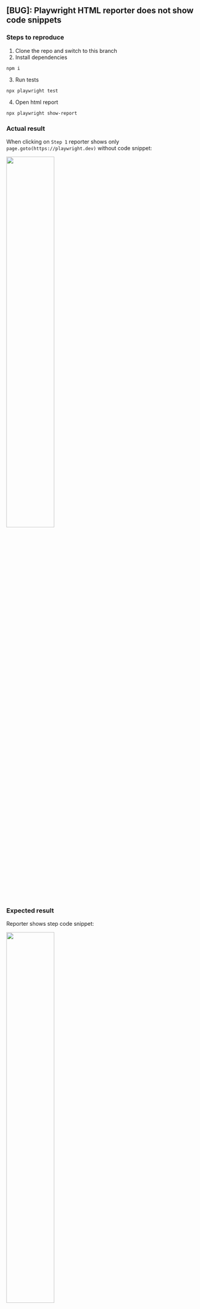 ## [BUG]: Playwright HTML reporter does not show code snippets

### Steps to reproduce

1. Clone the repo and switch to this branch
2. Install dependencies
```
npm i
```
3. Run tests
```
npx playwright test
```
4. Open html report
```
npx playwright show-report
```

### Actual result
When clicking on `Step 1` reporter shows only `page.goto(https://playwright.dev)` without code snippet:

<img width="50%" src="https://github.com/user-attachments/assets/53e2fa8e-3be0-4897-a6b6-396be5ce27ac">

### Expected result
Reporter shows step code snippet:

<img width="50%" src="https://github.com/user-attachments/assets/c5244611-e3d2-4bc4-a528-b3c43e210127">

## Possible reason
If I comment `testDir: 'test'` option in Playwright config, HTML reporter shows code snippet.

